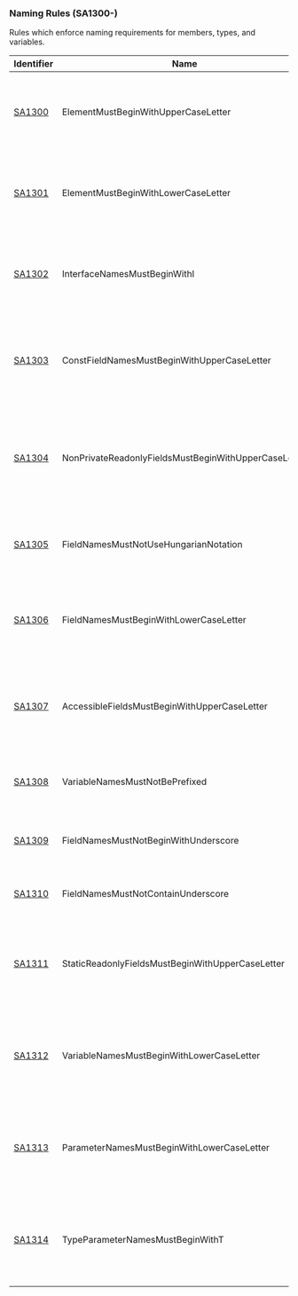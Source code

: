 ### Naming Rules (SA1300-)
Rules which enforce naming requirements for members, types, and variables.

Identifier | Name | Description
-----------|------|------------
[SA1300](SA1300.md) | ElementMustBeginWithUpperCaseLetter | The name of a C# element does not begin with an upper-case letter. 
[SA1301](SA1301.md) | ElementMustBeginWithLowerCaseLetter | There are currently no situations in which this rule will fire. 
[SA1302](SA1302.md) | InterfaceNamesMustBeginWithI | The name of a C# interface does not begin with the capital letter I. 
[SA1303](SA1303.md) | ConstFieldNamesMustBeginWithUpperCaseLetter | The name of a constant C# field must begin with an upper-case letter. 
[SA1304](SA1304.md) | NonPrivateReadonlyFieldsMustBeginWithUpperCaseLetter | The name of a non-private readonly C# field must being with an upper-case letter. 
[SA1305](SA1305.md) | FieldNamesMustNotUseHungarianNotation | The name of a field or variable in C# uses Hungarian notation. 
[SA1306](SA1306.md) | FieldNamesMustBeginWithLowerCaseLetter | The name of a field in C# does not begin with a lower-case letter. 
[SA1307](SA1307.md) | AccessibleFieldsMustBeginWithUpperCaseLetter | The name of a public or internal field in C# does not begin with an upper-case letter. 
[SA1308](SA1308.md) | VariableNamesMustNotBePrefixed | A field name in C# is prefixed with *m_* or *s_*. 
[SA1309](SA1309.md) | FieldNamesMustNotBeginWithUnderscore | A field name in C# begins with an underscore. 
[SA1310](SA1310.md) | FieldNamesMustNotContainUnderscore | A field name in C# contains an underscore. 
[SA1311](SA1311.md) | StaticReadonlyFieldsMustBeginWithUpperCaseLetter | The name of a static readonly field does not begin with an upper-case letter. 
[SA1312](SA1312.md) | VariableNamesMustBeginWithLowerCaseLetter | The name of a variable in C# does not begin with a lower-case letter. 
[SA1313](SA1313.md) | ParameterNamesMustBeginWithLowerCaseLetter | The name of a parameter in C# does not begin with a lower-case letter. 
[SA1314](SA1314.md) | TypeParameterNamesMustBeginWithT | The name of a C# type parameter does not begin with the capital letter T 
